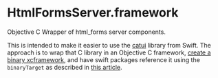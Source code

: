 # HtmlFormsServer.framework

Objective C Wrapper of html_forms server components.

This is intended to make it easier to use the
[catui](https://github.com/gulachek/html_forms) library from Swift.
The approach is to wrap that C library in an Objective C
framework, [create a binary
xcframework](https://developer.apple.com/documentation/xcode/creating-a-multi-platform-binary-framework-bundle),
and have swift packages reference it using the `binaryTarget` as
described in [this
article](https://developer.apple.com/documentation/xcode/distributing-binary-frameworks-as-swift-packages).
